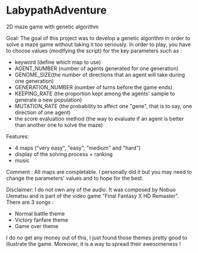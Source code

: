 # LabypathAdventure
2D maze game with genetic algorithm

Goal:
The goal of this project was to develop a genetic algorithm in order to solve a maze game without taking it too seriously. In order to play, you have to choose values (modifying the script) for the key parameters such as :
- keyword (define which map to use)
- AGENT_NUMBER (number of agents generated for one generation)
- GENOME_SIZE(the number of directions that an agent will take during one generation)
- GENERATION_NUMBER (number of turns before the game ends)
- KEEPING_RATE (the proportion kept among the agents' sample to generate a new population)
- MUTATION_RATE (the probability to affect one "gene", that is to say, one direction of one agent)
- the score evaluation method (the way to evaluate if an agent is better than another one to solve the maze)

Features:
- 4 maps ("very easy", "easy", "medium" and "hard")
- display of the solving process + ranking
- music 

Comment :
All maps are completable. I personally did it but you may need to change the parameters' values and to hope for the best.

Disclaimer:
I do not own any of the audio. It was composed by Nobuo Uematsu and is part of the video game "Final Fantasy X HD Remaster". There are 3 songs :
- Normal battle theme
- Victory fanfare theme
- Game over theme

I do no get any money out of this, I just found those themes pretty good to illustrate the game. Moreover, it is a way to spread their awesomeness !